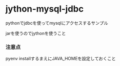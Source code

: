 # jython-mysql-jdbc

pythonでjdbcを使ってmysqlにアクセスするサンプル

jarを使うのでjythonを使うこと

### 注意点 ###
pyenv installするまえにJAVA_HOMEを設定しておくこと
